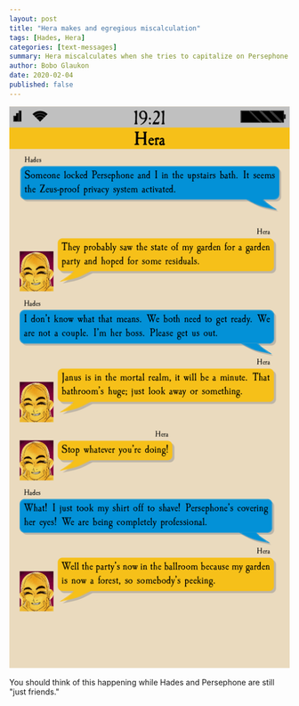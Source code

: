 ```yaml
---
layout: post
title: "Hera makes and egregious miscalculation"
tags: [Hades, Hera]
categories: [text-messages]
summary: Hera miscalculates when she tries to capitalize on Persephone's attraction to Hades.
author: Bobo Glaukon
date: 2020-02-04
published: false
---
```


![Hera locks Hades and Persephone in the bathroom.](/assets/img/locked.png)

You should think of this happening while Hades and Persephone are still "just friends."
